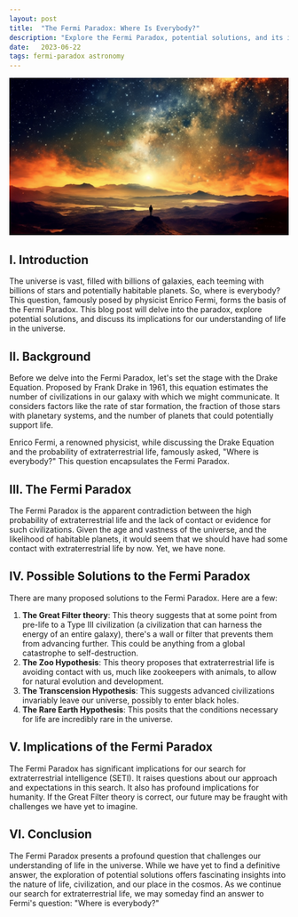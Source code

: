 ```yaml
---
layout: post
title:  "The Fermi Paradox: Where Is Everybody?"
description: "Explore the Fermi Paradox, potential solutions, and its implications for our understanding of life in the universe."
date:   2023-06-22
tags: fermi-paradox astronomy
---
```


![A lone observer in an empty universe](/assets/fermi-paradox.png)

## I. Introduction

The universe is vast, filled with billions of galaxies, each teeming with billions of stars and potentially habitable planets. So, where is everybody? This question, famously posed by physicist Enrico Fermi, forms the basis of the Fermi Paradox. This blog post will delve into the paradox, explore potential solutions, and discuss its implications for our understanding of life in the universe.

## II. Background

Before we delve into the Fermi Paradox, let's set the stage with the Drake Equation. Proposed by Frank Drake in 1961, this equation estimates the number of civilizations in our galaxy with which we might communicate. It considers factors like the rate of star formation, the fraction of those stars with planetary systems, and the number of planets that could potentially support life.

Enrico Fermi, a renowned physicist, while discussing the Drake Equation and the probability of extraterrestrial life, famously asked, "Where is everybody?" This question encapsulates the Fermi Paradox.

## III. The Fermi Paradox

The Fermi Paradox is the apparent contradiction between the high probability of extraterrestrial life and the lack of contact or evidence for such civilizations. Given the age and vastness of the universe, and the likelihood of habitable planets, it would seem that we should have had some contact with extraterrestrial life by now. Yet, we have none.

## IV. Possible Solutions to the Fermi Paradox

There are many proposed solutions to the Fermi Paradox. Here are a few:

1. **The Great Filter theory**: This theory suggests that at some point from pre-life to a Type III civilization (a civilization that can harness the energy of an entire galaxy), there's a wall or filter that prevents them from advancing further. This could be anything from a global catastrophe to self-destruction.
2. **The Zoo Hypothesis**: This theory proposes that extraterrestrial life is avoiding contact with us, much like zookeepers with animals, to allow for natural evolution and development.
3. **The Transcension Hypothesis**: This suggests advanced civilizations invariably leave our universe, possibly to enter black holes.
4. **The Rare Earth Hypothesis**: This posits that the conditions necessary for life are incredibly rare in the universe.

## V. Implications of the Fermi Paradox

The Fermi Paradox has significant implications for our search for extraterrestrial intelligence (SETI). It raises questions about our approach and expectations in this search. It also has profound implications for humanity. If the Great Filter theory is correct, our future may be fraught with challenges we have yet to imagine.

## VI. Conclusion

The Fermi Paradox presents a profound question that challenges our understanding of life in the universe. While we have yet to find a definitive answer, the exploration of potential solutions offers fascinating insights into the nature of life, civilization, and our place in the cosmos. As we continue our search for extraterrestrial life, we may someday find an answer to Fermi's question: "Where is everybody?"
